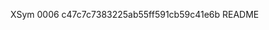 XSym
0006
c47c7c7383225ab55ff591cb59c41e6b
README
                                                                                                                                                                                                                                                                                                                                                                                                                                                                                                                                                                                                                                                                                                                                                                                                                                                                                                                                                                                                                                                         